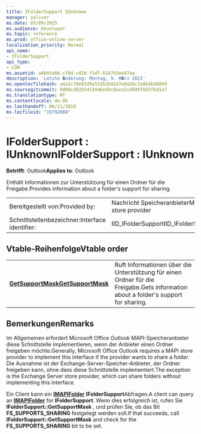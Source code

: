```yaml
---
title: IFolderSupport IUnknown
manager: soliver
ms.date: 03/09/2015
ms.audience: Developer
ms.topic: reference
ms.prod: office-online-server
localization_priority: Normal
api_name:
- IFolderSupport
api_type:
- COM
ms.assetid: a4b03a66-cf6d-cd20-f1df-b247d3ee87aa
description: 'Letzte �nderung: Montag, 9. M�rz 2015'
ms.openlocfilehash: a4a1c78e65d9a515b2b42d7e0a2bc3a8b4bd8869
ms.sourcegitcommit: 9d60cd82b5413446e5bc8ace2cd689f683fb41a7
ms.translationtype: MT
ms.contentlocale: de-DE
ms.lasthandoff: 06/11/2018
ms.locfileid: "19792089"
---
```

# <a name="ifoldersupport--iunknown"></a><span data-ttu-id="6490b-103">IFolderSupport : IUnknown</span><span class="sxs-lookup"><span data-stu-id="6490b-103">IFolderSupport : IUnknown</span></span>

  
  
<span data-ttu-id="6490b-104">**Betrifft**: Outlook</span><span class="sxs-lookup"><span data-stu-id="6490b-104">**Applies to**: Outlook</span></span> 
  
<span data-ttu-id="6490b-105">Enthält Informationen zur Unterstützung für einen Ordner für die Freigabe.</span><span class="sxs-lookup"><span data-stu-id="6490b-105">Provides information about a folder's support for sharing.</span></span>
  
|||
|:-----|:-----|
|<span data-ttu-id="6490b-106">Bereitgestellt von:</span><span class="sxs-lookup"><span data-stu-id="6490b-106">Provided by:</span></span>  <br/> |<span data-ttu-id="6490b-107">Nachricht Speicheranbieter</span><span class="sxs-lookup"><span data-stu-id="6490b-107">Message store provider</span></span>  <br/> |
|<span data-ttu-id="6490b-108">Schnittstellenbezeichner:</span><span class="sxs-lookup"><span data-stu-id="6490b-108">Interface identifier:</span></span>  <br/> |<span data-ttu-id="6490b-109">IID_IFolderSupport</span><span class="sxs-lookup"><span data-stu-id="6490b-109">IID_IFolderSupport</span></span>  <br/> |
   
## <a name="vtable-order"></a><span data-ttu-id="6490b-110">Vtable-Reihenfolge</span><span class="sxs-lookup"><span data-stu-id="6490b-110">Vtable order</span></span>

|||
|:-----|:-----|
|<span data-ttu-id="6490b-111">**[GetSupportMask](ifoldersupport-getsupportmask.md)**</span><span class="sxs-lookup"><span data-stu-id="6490b-111">**[GetSupportMask](ifoldersupport-getsupportmask.md)**</span></span> <br/> |<span data-ttu-id="6490b-112">Ruft Informationen über die Unterstützung für einen Ordner für die Freigabe.</span><span class="sxs-lookup"><span data-stu-id="6490b-112">Gets information about a folder's support for sharing.</span></span>  <br/> |
   
## <a name="remarks"></a><span data-ttu-id="6490b-113">Bemerkungen</span><span class="sxs-lookup"><span data-stu-id="6490b-113">Remarks</span></span>

<span data-ttu-id="6490b-114">Im Allgemeinen erfordert Microsoft Office Outlook MAPI-Speicheranbieter diese Schnittstelle implementieren, wenn der Anbieter einen Ordner freigeben möchte.</span><span class="sxs-lookup"><span data-stu-id="6490b-114">Generally, Microsoft Office Outlook requires a MAPI store provider to implement this interface if the provider wants to share a folder.</span></span> <span data-ttu-id="6490b-115">Die Ausnahme ist der Exchange-Server-Speicher-Anbieter, der Ordner freigeben kann, ohne dass diese Schnittstelle implementiert.</span><span class="sxs-lookup"><span data-stu-id="6490b-115">The exception is the Exchange Server store provider, which can share folders without implementing this interface.</span></span>
  
<span data-ttu-id="6490b-116">Ein Client kann ein **[IMAPIFolder](imapifolderimapicontainer.md)** **IFolderSupport**Abfragen.</span><span class="sxs-lookup"><span data-stu-id="6490b-116">A client can query an **[IMAPIFolder](imapifolderimapicontainer.md)** for **IFolderSupport**.</span></span> <span data-ttu-id="6490b-117">Wenn dies erfolgreich ist, rufen Sie **IFolderSupport::GetSupportMask** , und prüfen Sie, ob das Bit **FS_SUPPORTS_SHARING** festgelegt werden soll.</span><span class="sxs-lookup"><span data-stu-id="6490b-117">If that succeeds, call **IFolderSupport::GetSupportMask** and check for the **FS_SUPPORTS_SHARING** bit to be set.</span></span> 
  

